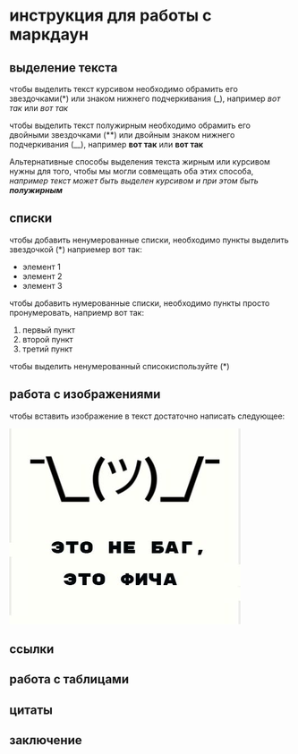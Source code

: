 # инструкция для работы с маркдаун

## выделение текста

чтобы выделить текст курсивом необходимо обрамить его звездочками(*) или знаком нижнего подчеркивания (_), например *вот так* или _вот так_

чтобы выделить текст полужирным необходимо обрамить его двойными звездочками (**) или двойным знаком нижнего подчеркивания (__), например **вот так** или __вот так__

Альтернативные способы выделения текста жирным или курсивом нужны для того, чтобы мы могли совмещать оба этих способа, _например текст может быть выделен курсивом и при этом быть **полужирным**_

## списки

чтобы добавить ненумерованные списки, необходимо пункты выделить звездочкой (*) наприемер вот так:
* элемент 1
* элемент 2
* элемент 3

чтобы добавить нумерованные списки, необходимо пункты просто пронумеровать, наприемр вот так:
1. первый пункт
2. второй пункт
3. третий пункт

чтобы выделить ненумерованный списокиспользуйте (*)

## работа с изображениями

чтобы вставить изображение в текст достаточно написать следующее:

![привет, это не баг!](nebag.jpeg) 


## ссылки

## работа с таблицами

## цитаты

## заключение